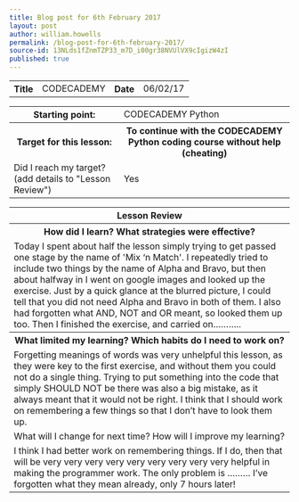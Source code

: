 ```yaml
---
title: Blog post for 6th February 2017
layout: post
author: william.howells
permalink: /blog-post-for-6th-february-2017/
source-id: 13NLds1fZnmTZP33_m7D_i00gr38NVUlVX9cIgizW4zI
published: true
---
```

<table>
  <tr>
    <th>Title</th>
    <td>CODECADEMY</td>
    <th>Date</th>
    <td>06/02/17</td>
  </tr>
</table>


<table>
  <tr>
    <th>
Starting point:
</th>
    <td>
CODECADEMY Python</td>
  </tr>
  <tr>
    <th>
Target for this lesson:</th>
    <th>
To continue with the CODECADEMY Python coding course without help (cheating)</th>
  </tr>
  <tr>
    <td>Did I reach my target? 
(add details to "Lesson Review")</td>
    <td> 
Yes</td>
  </tr>
</table>


<table>
  <tr>
    <th>
Lesson Review</th>
  </tr>
  <tr>
    <th>How did I learn?   What strategies were effective?</th>
  </tr>
  <tr>
    <td>
Today I spent about half the lesson simply trying to get passed one stage by the name of 'Mix ‘n Match'.  I repeatedly tried to include two things by the name of Alpha and Bravo, but then about halfway in I went on google images and looked up the exercise.  Just by a quick glance at the blurred picture, I could tell that you did not need Alpha and Bravo in both of them.  I also had forgotten what AND, NOT and OR meant, so looked them up too.
Then I finished the exercise, and carried on………..</td>
  </tr>
  <tr>
    <th>What limited my learning?   Which habits do I need to work on?</th>
  </tr>
  <tr>
    <td>
Forgetting meanings of words was very unhelpful this lesson, as they were key to the first exercise, and without them you could not do a single thing.  Trying to put something into the code that simply SHOULD NOT be there was also a big mistake, as it always meant that it would not be right.  I think that I should work on remembering a few things so that I don’t have to look them up.</td>
  </tr>
  <tr>
    <td>What will I change for next time?   How will I improve my learning?</td>
  </tr>
  <tr>
    <td>
I think I had better work on remembering things.  If I do, then that will be very very very very very very very very very helpful in making the programmer work.  The only problem is ……… I’ve forgotten what they mean already, only 7 hours later!</td>
  </tr>
</table>


